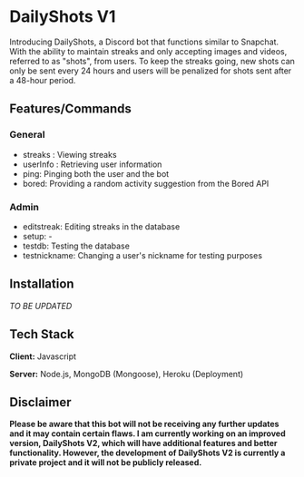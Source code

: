 
# DailyShots V1

Introducing DailyShots, a Discord bot that functions similar to Snapchat. With the ability to maintain streaks and only accepting images and videos, referred to as "shots", from users. To keep the streaks going, new shots can only be sent every 24 hours and users will be penalized for shots sent after a 48-hour period.



## Features/Commands

### General
- streaks : Viewing streaks
- userInfo : Retrieving user information
- ping: Pinging both the user and the bot
- bored: Providing a random activity suggestion from the Bored API

### Admin
- editstreak: Editing streaks in the database
- setup: -
- testdb: Testing the database
- testnickname: Changing a user's nickname for testing purposes


## Installation

*TO BE UPDATED*
    
## Tech Stack

**Client:** Javascript

**Server:** Node.js, MongoDB (Mongoose), Heroku (Deployment)


## Disclaimer

**Please be aware that this bot will not be receiving any further updates and it may contain certain flaws. I am currently working on an improved version, DailyShots V2, which will have additional features and better functionality. However, the development of DailyShots V2 is currently a private project and it will not be publicly released.**

